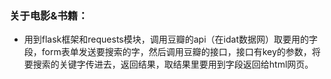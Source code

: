 

### 关于电影&书籍：
* 用到flask框架和requests模块，调用豆瓣的api（在idat数据网）取要用的字段，form表单发送要搜索的字，然后调用豆瓣的接口，接口有key的参数，将要搜索的关键字传进去，返回结果，取结果里要用到字段返回给html网页。
